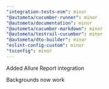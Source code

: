 ```yaml
---
"integration-tests-esm": minor
"@autometa/cucumber-runner": minor
"@autometa/documentation": minor
"@autometa/cucumber-markdown": minor
"@autometa/testrail-cucumber": minor
"@autometa/dto-builder": minor
"eslint-config-custom": minor
"tsconfig": minor
---
```


Added Allure Report integration

Backgrounds now work
